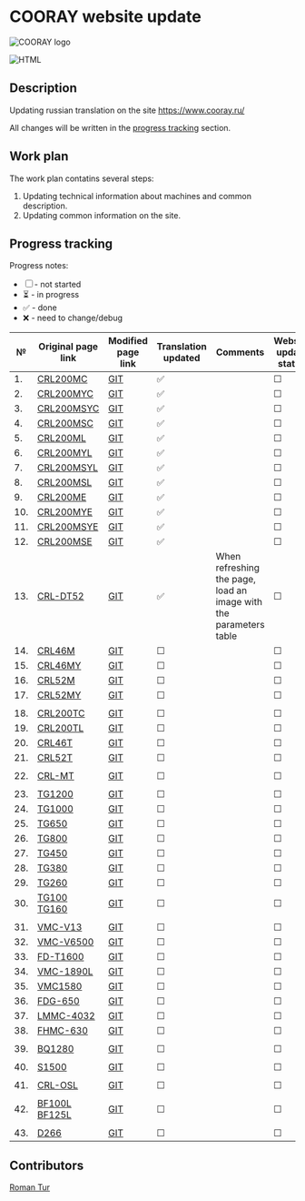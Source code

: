 # COORAY website update


![COORAY logo](https://cdn.cnyandex.com/k495ieb/uploads/logo-8.png)


![HTML](https://img.shields.io/badge/html-%23E34F26.svg?style=for-the-badge&logo=html&logoColor=white)


## Description
Updating russian translation on the site https://www.cooray.ru/

All changes will be written in the [progress tracking](#progress-tracking) section.

## Work plan

The work plan contatins several steps: 

1. Updating technical information about machines and common description.
2. Updating common information on the site.


## Progress tracking

Progress notes:
* ☐ - not started
* ⏳ - in progress
* ✅ - done
* ❌ - need to change/debug


| **№** | **Original page link** | **Modified page link** | **Translation updated** | **Comments** | **Website update status** |
|----|------------------------|------------------------|------------|--------------|---------------------------|
| 1. | [CRL200MC](https://www.cooray.ru/crl200mc/-%D0%9F%D0%BE%D1%81%D1%82%D0%B0%D0%B2%D1%89%D0%B8%D0%BA/) | [GIT](https://github.com/RomanTurAliance/COORAY_site/blob/crl200mc/crl200mc_-%D0%9F%D0%BE%D1%81%D1%82%D0%B0%D0%B2%D1%89%D0%B8%D0%BA.html) | ✅ |  | ☐ |
| 2. | [CRL200MYC](https://www.cooray.ru/crl200myc/-%D0%9F%D0%BE%D1%81%D1%82%D0%B0%D0%B2%D1%89%D0%B8%D0%BA/) | [GIT](https://github.com/RomanTurAliance/COORAY_site/blob/crl200myc/crl200myc_-%D0%9F%D0%BE%D1%81%D1%82%D0%B0%D0%B2%D1%89%D0%B8%D0%BA.html) | ✅ |  | ☐ |
| 3. | [CRL200MSYC](https://www.cooray.ru/crl200msyc/-%D0%9F%D0%BE%D1%81%D1%82%D0%B0%D0%B2%D1%89%D0%B8%D0%BA/) | [GIT](https://github.com/RomanTurAliance/COORAY_site/blob/crl200msyc/crl200msyc_-%D0%9F%D0%BE%D1%81%D1%82%D0%B0%D0%B2%D1%89%D0%B8%D0%BA.html) | ✅ |  | ☐ |
| 4. | [CRL200MSC](https://www.cooray.ru/crl200msc/-%D0%9F%D0%BE%D1%81%D1%82%D0%B0%D0%B2%D1%89%D0%B8%D0%BA/) | [GIT](https://github.com/RomanTurAliance/COORAY_site/blob/crl200msc/crl200msc_-%D0%9F%D0%BE%D1%81%D1%82%D0%B0%D0%B2%D1%89%D0%B8%D0%BA.html) | ✅ |  | ☐ |
| 5. | [CRL200ML](https://www.cooray.ru/crl200ml/-%D0%9F%D0%BE%D1%81%D1%82%D0%B0%D0%B2%D1%89%D0%B8%D0%BA/) | [GIT](https://github.com/RomanTurAliance/COORAY_site/blob/crl200ml/crl200ml_-%D0%9F%D0%BE%D1%81%D1%82%D0%B0%D0%B2%D1%89%D0%B8%D0%BA.html) | ✅ |  | ☐ |
| 6. | [CRL200MYL](https://www.cooray.ru/crl200myl/-%D0%9F%D0%BE%D1%81%D1%82%D0%B0%D0%B2%D1%89%D0%B8%D0%BA/) | [GIT](https://github.com/RomanTurAliance/COORAY_site/blob/crl200myl/crl200myl_-%D0%9F%D0%BE%D1%81%D1%82%D0%B0%D0%B2%D1%89%D0%B8%D0%BA.html) | ✅ |  | ☐ |
| 7. | [CRL200MSYL](https://www.cooray.ru/crl200msyl/-%D0%9F%D0%BE%D1%81%D1%82%D0%B0%D0%B2%D1%89%D0%B8%D0%BA/) | [GIT](https://github.com/RomanTurAliance/COORAY_site/blob/crl200msyl/crl200msyl_-%D0%9F%D0%BE%D1%81%D1%82%D0%B0%D0%B2%D1%89%D0%B8%D0%BA.html) | ✅ |  | ☐ |
| 8. | [CRL200MSL](https://www.cooray.ru/crl200msl/-%D0%9F%D0%BE%D1%81%D1%82%D0%B0%D0%B2%D1%89%D0%B8%D0%BA/) | [GIT](https://github.com/RomanTurAliance/COORAY_site/blob/crl200msl/crl200msl_-%D0%9F%D0%BE%D1%81%D1%82%D0%B0%D0%B2%D1%89%D0%B8%D0%BA.html) | ✅ |  | ☐ |
| 9. | [CRL200ME](https://www.cooray.ru/crl200me/-%D0%9F%D0%BE%D1%81%D1%82%D0%B0%D0%B2%D1%89%D0%B8%D0%BA/) | [GIT](https://github.com/RomanTurAliance/COORAY_site/blob/crl200me/crl200me_-%D0%9F%D0%BE%D1%81%D1%82%D0%B0%D0%B2%D1%89%D0%B8%D0%BA.html) | ✅ |  | ☐ |
| 10. | [CRL200MYE](https://www.cooray.ru/crl200mye/-%D0%9F%D0%BE%D1%81%D1%82%D0%B0%D0%B2%D1%89%D0%B8%D0%BA/) | [GIT](https://github.com/RomanTurAliance/COORAY_site/blob/crl200mye/crl200mye_-%D0%9F%D0%BE%D1%81%D1%82%D0%B0%D0%B2%D1%89%D0%B8%D0%BA.html) | ✅ |  | ☐ |
| 11. | [CRL200MSYE](https://www.cooray.ru/crl200msye/-%D0%9F%D0%BE%D1%81%D1%82%D0%B0%D0%B2%D1%89%D0%B8%D0%BA/) | [GIT](https://github.com/RomanTurAliance/COORAY_site/blob/crl200msye/crl200msye_-%D0%9F%D0%BE%D1%81%D1%82%D0%B0%D0%B2%D1%89%D0%B8%D0%BA.html) | ✅ |  | ☐ |
| 12. | [CRL200MSE](https://www.cooray.ru/crl200mse/-%D0%9F%D0%BE%D1%81%D1%82%D0%B0%D0%B2%D1%89%D0%B8%D0%BA/) | [GIT](https://github.com/RomanTurAliance/COORAY_site/blob/crl200mse/crl200mse_-%D0%9F%D0%BE%D1%81%D1%82%D0%B0%D0%B2%D1%89%D0%B8%D0%BA.html) | ✅ |  | ☐ |
| 13. | [CRL-DT52](https://www.cooray.ru/crl-dt52/-%D0%9F%D0%BE%D1%81%D1%82%D0%B0%D0%B2%D1%89%D0%B8%D0%BA/) | [GIT](https://github.com/RomanTurAliance/COORAY_site/tree/crl-dt52) | ✅ | When refreshing the page, load an image with the parameters table | ☐ |
| 14. | [CRL46M](https://www.cooray.ru/crl46m/-%D0%9F%D0%BE%D1%81%D1%82%D0%B0%D0%B2%D1%89%D0%B8%D0%BA/) | [GIT]() | ☐ |  | ☐ |
| 15. | [CRL46MY](https://www.cooray.ru/crl46my/-%D0%9F%D0%BE%D1%81%D1%82%D0%B0%D0%B2%D1%89%D0%B8%D0%BA/) | [GIT]() | ☐ |  | ☐ |
| 16. | [CRL52M](https://www.cooray.ru/crl52m/-%D0%9F%D0%BE%D1%81%D1%82%D0%B0%D0%B2%D1%89%D0%B8%D0%BA/) | [GIT]() | ☐ |  | ☐ |
| 17. | [CRL52MY](https://www.cooray.ru/crl52my/-%D0%9F%D0%BE%D1%81%D1%82%D0%B0%D0%B2%D1%89%D0%B8%D0%BA/) | [GIT]() | ☐ |  | ☐ |
|  |  |  |  |  |  |
| 18. | [CRL200TC](https://www.cooray.ru/crl200tc/-%D0%9F%D0%BE%D1%81%D1%82%D0%B0%D0%B2%D1%89%D0%B8%D0%BA/) | [GIT]() | ☐ |  | ☐ |
| 19. | [CRL200TL](https://www.cooray.ru/crl200tl/-%D0%9F%D0%BE%D1%81%D1%82%D0%B0%D0%B2%D1%89%D0%B8%D0%BA/) | [GIT]() | ☐ |  | ☐ |
| 20. | [CRL46T](https://www.cooray.ru/crl46t/-%D0%9F%D0%BE%D1%81%D1%82%D0%B0%D0%B2%D1%89%D0%B8%D0%BA/) | [GIT]() | ☐ |  | ☐ |
| 21. | [CRL52T](https://www.cooray.ru/crl52t/-%D0%9F%D0%BE%D1%81%D1%82%D0%B0%D0%B2%D1%89%D0%B8%D0%BA/) | [GIT]() | ☐ |  | ☐ |
|  |  |  |  |  |  |
| 22. | [CRL-MT](https://www.cooray.ru/cr-mt/-%D0%9F%D0%BE%D1%81%D1%82%D0%B0%D0%B2%D1%89%D0%B8%D0%BA/) | [GIT]() | ☐ |  | ☐ |
|  |  |  |  |  |  |
| 23. | [TG1200](https://www.cooray.ru/5-%D0%BE%D1%81%D0%B5%D0%B2%D0%BE%D0%B9-tg1200/-%D0%9F%D0%BE%D1%81%D1%82%D0%B0%D0%B2%D1%89%D0%B8%D0%BA/) | [GIT]() | ☐ |  | ☐ |
| 24. | [TG1000](https://www.cooray.ru/5-%D0%BE%D1%81%D0%B5%D0%B2%D0%BE%D0%B9-tg1000/-%D0%9F%D0%BE%D1%81%D1%82%D0%B0%D0%B2%D1%89%D0%B8%D0%BA/) | [GIT]() | ☐ |  | ☐ |
| 25. | [TG650](https://www.cooray.ru/5-%D0%BE%D1%81%D0%B5%D0%B2%D0%BE%D0%B9-tg650/-%D0%9F%D0%BE%D1%81%D1%82%D0%B0%D0%B2%D1%89%D0%B8%D0%BA/) | [GIT]() | ☐ |  | ☐ |
| 26. | [TG800](https://www.cooray.ru/5-%D0%BE%D1%81%D0%B5%D0%B2%D0%BE%D0%B9-tg800/-%D0%9F%D0%BE%D1%81%D1%82%D0%B0%D0%B2%D1%89%D0%B8%D0%BA/) | [GIT]() | ☐ |  | ☐ |
| 27. | [TG450](https://www.cooray.ru/5-%D0%BE%D1%81%D0%B5%D0%B2%D0%BE%D0%B9-tg450/-%D0%9F%D0%BE%D1%81%D1%82%D0%B0%D0%B2%D1%89%D0%B8%D0%BA/) | [GIT]() | ☐ |  | ☐ |
| 28. | [TG380](https://www.cooray.ru/5-%D0%BE%D1%81%D0%B5%D0%B2%D0%BE%D0%B9-tg380/-%D0%9F%D0%BE%D1%81%D1%82%D0%B0%D0%B2%D1%89%D0%B8%D0%BA/) | [GIT]() | ☐ |  | ☐ |
| 29. | [TG260](https://www.cooray.ru/5-%D0%BE%D1%81%D0%B5%D0%B2%D0%BE%D0%B9-tg260/-%D0%9F%D0%BE%D1%81%D1%82%D0%B0%D0%B2%D1%89%D0%B8%D0%BA/) | [GIT]() | ☐ |  | ☐ |
| 30. | [TG100 TG160](https://www.cooray.ru/5-%D0%BE%D1%81%D0%B5%D0%B2%D0%BE%D0%B9-tg100c%C2%B7tg160/-%D0%9F%D0%BE%D1%81%D1%82%D0%B0%D0%B2%D1%89%D0%B8%D0%BA/) | [GIT]() | ☐ |  | ☐ |
|  |  |  |  |  |  |
| 31. | [VMC-V13](https://www.cooray.ru/vmc-v13/-%D0%9F%D0%BE%D1%81%D1%82%D0%B0%D0%B2%D1%89%D0%B8%D0%BA/) | [GIT]() | ☐ |  | ☐ |
| 32. | [VMC-V6500](https://www.cooray.ru/vmc-v6500/-%D0%9F%D0%BE%D1%81%D1%82%D0%B0%D0%B2%D1%89%D0%B8%D0%BA/) | [GIT]() | ☐ |  | ☐ |
| 33. | [FD-T1600](https://www.cooray.ru/fd-t1600/-%D0%9F%D0%BE%D1%81%D1%82%D0%B0%D0%B2%D1%89%D0%B8%D0%BA/) | [GIT]() | ☐ |  | ☐ |
| 34. | [VMC-1890L](https://www.cooray.ru/vmc-1890l/-%D0%9F%D0%BE%D1%81%D1%82%D0%B0%D0%B2%D1%89%D0%B8%D0%BA/) | [GIT]() | ☐ |  | ☐ |
| 35. | [VMC1580](https://www.cooray.ru/vmc-1580/-%D0%9F%D0%BE%D1%81%D1%82%D0%B0%D0%B2%D1%89%D0%B8%D0%BA/) | [GIT]() | ☐ |  | ☐ |
| 36. | [FDG-650](https://www.cooray.ru/fdg-650/-%D0%9F%D0%BE%D1%81%D1%82%D0%B0%D0%B2%D1%89%D0%B8%D0%BA/) | [GIT]() | ☐ |  | ☐ |
| 37. | [LMMC-4032](https://www.cooray.ru/lmmc-4032/-%D0%9F%D0%BE%D1%81%D1%82%D0%B0%D0%B2%D1%89%D0%B8%D0%BA/) | [GIT]() | ☐ |  | ☐ |
| 38. | [FHMC-630](https://www.cooray.ru/fhmc-630/-%D0%9F%D0%BE%D1%81%D1%82%D0%B0%D0%B2%D1%89%D0%B8%D0%BA/) | [GIT]() | ☐ |  | ☐ |
|  |  |  |  |  |  |
| 39. | [BQ1280](https://www.cooray.ru/bq1280/-%D0%9F%D0%BE%D1%81%D1%82%D0%B0%D0%B2%D1%89%D0%B8%D0%BA/) | [GIT]() | ☐ |  | ☐ |
|  |  |  |  |  |  |
| 40. | [S1500](https://www.cooray.ru/s1500a-b-c/-%D0%9F%D0%BE%D1%81%D1%82%D0%B0%D0%B2%D1%89%D0%B8%D0%BA/) | [GIT]() | ☐ |  | ☐ |
|  |  |  |  |  |  |
| 41. | [CRL-OSL](https://www.cooray.ru/crl-osl/-%D0%9F%D0%BE%D1%81%D1%82%D0%B0%D0%B2%D1%89%D0%B8%D0%BA/) | [GIT]() | ☐ |  | ☐ |
|  |  |  |  |  |  |
| 42. | [BF100L BF125L](https://www.cooray.ru/bf100l-bf125l/-%D0%9F%D0%BE%D1%81%D1%82%D0%B0%D0%B2%D1%89%D0%B8%D0%BA/) | [GIT]() | ☐ |  | ☐ |
|  |  |  |  |  |  |
| 43. | [D266](https://www.cooray.ru/d266/-%D0%9F%D0%BE%D1%81%D1%82%D0%B0%D0%B2%D1%89%D0%B8%D0%BA/) | [GIT]() | ☐ |  | ☐ |





## Contributors

[Roman Tur](https://github.com/RomanTurAliance)



